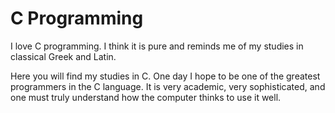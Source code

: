# C Programming
 I love C programming. I think it is pure and reminds me of my studies in classical Greek and Latin.

 Here you will find my studies in C. One day I hope to be one of the greatest programmers in the C language. It is very academic, very sophisticated, and one must truly understand how the computer thinks to use it well.
